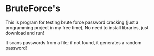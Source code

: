 # BruteForce's
This is program for testing brute force password cracking (just a programming project in my free time), No need to install libraries, just download and run!

It scans passwords from a file; if not found, it generates a random password!
